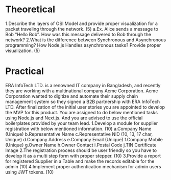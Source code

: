 # Theoretical 
1.Describe the layers of OSI Model and provide proper visualization for a packet traveling through the network. (5)
a.Ex. Alice sends a message to Bob “Hello Bob”. How was this message delivered to Bob through the network?
2.What is the difference between Synchronous and Asynchronous programming? How Node.js Handles asynchronous tasks? Provide proper visualization. (5)





# Practical
ERA InfoTech LTD. is a renowned IT company in Bangladesh, and recently they are working with a multinational company Acme Corporation. Acme Corporation wanted to digitize and automate their supply chain management system so they signed a B2B partnership with ERA InfoTech LTD. After finalization of the initial user stories you are appointed to develop the MVP for this product. You are assigned to do below mentioned tasks using Node.js and Next.js. And you are advised to use the official boilerplates provided by your team lead.
1.Develop a module for supplier registration with below mentioned information. (10)
a.Company Name (Unique)
b.Representative Name
c.Representative NID (10, 13, 17 char, Unique)
d.Company Address
e.Company Email (Unique)
f.Company Mobile (Unique)
g.Owner Name
h.Owner Contact
i.Postal Code
j.TIN Certificate Image
2.The registration process should be user friendly so you have to develop it as a multi step form with proper stepper. (10)
3.Provide a report for registered Supplier in a Table and make the records editable for the admin (10)
4.Implement proper authentication mechanism for admin users using JWT tokens. (10)
